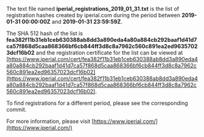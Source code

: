 The text file named **iperial_registrations_2019_01_31.txt** is the list of registration hashes created by iperial.com during the period between **2019-01-31 00:00:00Z** and **2019-01-31 23:59:59Z**.

The SHA 512 hash of the list is **fea382f11b31eb1ceb630388ab8dd3a890eda4a80a884cb292baaf1d41d7ca57f868d5caa868366bf6cb844ff3d8c8a7962c560c891ea2ed96357023dcf16b02** and the registration certificate for the list can be viewed at [https://www.iperial.com/cert/fea382f11b31eb1ceb630388ab8dd3a890eda4a80a884cb292baaf1d41d7ca57f868d5caa868366bf6cb844ff3d8c8a7962c560c891ea2ed96357023dcf16b02](https://www.iperial.com/cert/fea382f11b31eb1ceb630388ab8dd3a890eda4a80a884cb292baaf1d41d7ca57f868d5caa868366bf6cb844ff3d8c8a7962c560c891ea2ed96357023dcf16b02).

To find registrations for a different period, please see the corresponding commit.

For more information, please visit [https://www.iperial.com/](https://www.iperial.com/)
